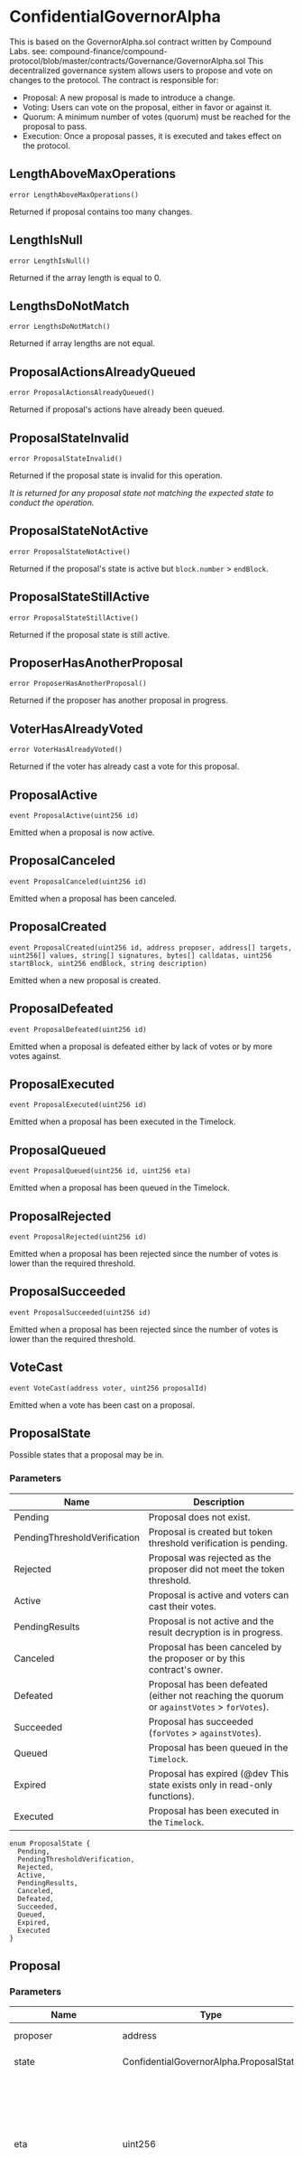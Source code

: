 # ConfidentialGovernorAlpha

This is based on the GovernorAlpha.sol contract written by Compound Labs. see:
compound-finance/compound-protocol/blob/master/contracts/Governance/GovernorAlpha.sol This decentralized governance
system allows users to propose and vote on changes to the protocol. The contract is responsible for:

- Proposal: A new proposal is made to introduce a change.
- Voting: Users can vote on the proposal, either in favor or against it.
- Quorum: A minimum number of votes (quorum) must be reached for the proposal to pass.
- Execution: Once a proposal passes, it is executed and takes effect on the protocol.

## LengthAboveMaxOperations

```solidity
error LengthAboveMaxOperations()
```

Returned if proposal contains too many changes.

## LengthIsNull

```solidity
error LengthIsNull()
```

Returned if the array length is equal to 0.

## LengthsDoNotMatch

```solidity
error LengthsDoNotMatch()
```

Returned if array lengths are not equal.

## ProposalActionsAlreadyQueued

```solidity
error ProposalActionsAlreadyQueued()
```

Returned if proposal's actions have already been queued.

## ProposalStateInvalid

```solidity
error ProposalStateInvalid()
```

Returned if the proposal state is invalid for this operation.

_It is returned for any proposal state not matching the expected state to conduct the operation._

## ProposalStateNotActive

```solidity
error ProposalStateNotActive()
```

Returned if the proposal's state is active but `block.number` > `endBlock`.

## ProposalStateStillActive

```solidity
error ProposalStateStillActive()
```

Returned if the proposal state is still active.

## ProposerHasAnotherProposal

```solidity
error ProposerHasAnotherProposal()
```

Returned if the proposer has another proposal in progress.

## VoterHasAlreadyVoted

```solidity
error VoterHasAlreadyVoted()
```

Returned if the voter has already cast a vote for this proposal.

## ProposalActive

```solidity
event ProposalActive(uint256 id)
```

Emitted when a proposal is now active.

## ProposalCanceled

```solidity
event ProposalCanceled(uint256 id)
```

Emitted when a proposal has been canceled.

## ProposalCreated

```solidity
event ProposalCreated(uint256 id, address proposer, address[] targets, uint256[] values, string[] signatures, bytes[] calldatas, uint256 startBlock, uint256 endBlock, string description)
```

Emitted when a new proposal is created.

## ProposalDefeated

```solidity
event ProposalDefeated(uint256 id)
```

Emitted when a proposal is defeated either by lack of votes or by more votes against.

## ProposalExecuted

```solidity
event ProposalExecuted(uint256 id)
```

Emitted when a proposal has been executed in the Timelock.

## ProposalQueued

```solidity
event ProposalQueued(uint256 id, uint256 eta)
```

Emitted when a proposal has been queued in the Timelock.

## ProposalRejected

```solidity
event ProposalRejected(uint256 id)
```

Emitted when a proposal has been rejected since the number of votes is lower than the required threshold.

## ProposalSucceeded

```solidity
event ProposalSucceeded(uint256 id)
```

Emitted when a proposal has been rejected since the number of votes is lower than the required threshold.

## VoteCast

```solidity
event VoteCast(address voter, uint256 proposalId)
```

Emitted when a vote has been cast on a proposal.

## ProposalState

Possible states that a proposal may be in.

### Parameters

| Name                         | Description                                                                                 |
| ---------------------------- | ------------------------------------------------------------------------------------------- |
| Pending                      | Proposal does not exist.                                                                    |
| PendingThresholdVerification | Proposal is created but token threshold verification is pending.                            |
| Rejected                     | Proposal was rejected as the proposer did not meet the token threshold.                     |
| Active                       | Proposal is active and voters can cast their votes.                                         |
| PendingResults               | Proposal is not active and the result decryption is in progress.                            |
| Canceled                     | Proposal has been canceled by the proposer or by this contract's owner.                     |
| Defeated                     | Proposal has been defeated (either not reaching the quorum or `againstVotes` > `forVotes`). |
| Succeeded                    | Proposal has succeeded (`forVotes` > `againstVotes`).                                       |
| Queued                       | Proposal has been queued in the `Timelock`.                                                 |
| Expired                      | Proposal has expired (@dev This state exists only in read-only functions).                  |
| Executed                     | Proposal has been executed in the `Timelock`.                                               |

```solidity
enum ProposalState {
  Pending,
  PendingThresholdVerification,
  Rejected,
  Active,
  PendingResults,
  Canceled,
  Defeated,
  Succeeded,
  Queued,
  Expired,
  Executed
}
```

## Proposal

### Parameters

| Name                  | Type                                    | Description                                                                                                      |
| --------------------- | --------------------------------------- | ---------------------------------------------------------------------------------------------------------------- |
| proposer              | address                                 | Proposal creator.                                                                                                |
| state                 | ConfidentialGovernorAlpha.ProposalState | State of the proposal.                                                                                           |
| eta                   | uint256                                 | The timestamp that the proposal will be available for execution, it is set automatically once the vote succeeds. |
| targets               | address[]                               | The ordered list of target addresses for calls to be made.                                                       |
| values                | uint256[]                               | The ordered list of values (i.e. `msg.value`) to be passed to the calls to be made.                              |
| signatures            | string[]                                | The ordered list of function signatures to be called.                                                            |
| calldatas             | calldatas                               | The ordered list of calldata to be passed to each call.                                                          |
| startBlock            | startBlock                              | The block at which voting begins: holders must delegate their votes prior to this block.                         |
| endBlock              | endBlock                                | The block at which voting ends: votes must be cast prior to this block. -----------                              |
| forVotes              | forVotes                                | Current encrypted number of votes for to this proposal.-----------                                               |
| againstVotes          | againstVotes                            | Current encrypted number of votes in opposition to this proposal.-----------                                     |
| forVotesDecrypted     | forVotesDecrypted                       | For votes once decrypted by the gateway.-----------                                                              |
| againstVotesDecrypted | againstVotesDecrypted                   | Against votes once decrypted by the gateway.-----------                                                          |

```solidity
struct Proposal {
  address proposer;
  enum ConfidentialGovernorAlpha.ProposalState state;
  uint256 eta;
  address[] targets;
  uint256[] values;
  string[] signatures;
  bytes[] calldatas;
  uint256 startBlock;
  uint256 endBlock;
  euint64 forVotes;
  euint64 againstVotes;
  uint64 forVotesDecrypted;
  uint64 againstVotesDecrypted;
}
```

## ProposalInfo

### Parameters

| Name         | Type                                    | Description                                                                                                      |
| ------------ | --------------------------------------- | ---------------------------------------------------------------------------------------------------------------- |
| proposer     | address                                 | Proposal creator.                                                                                                |
| state        | ConfidentialGovernorAlpha.ProposalState | State of the proposal.                                                                                           |
| eta          | uint256                                 | The timestamp that the proposal will be available for execution, it is set automatically once the vote succeeds. |
| targets      | address[]                               | The ordered list of target addresses for calls to be made.                                                       |
| values       | uint256[]                               | The ordered list of values (i.e. `msg.value`) to be passed to the calls to be made.                              |
| signatures   | string[]                                | The ordered list of function signatures to be called.                                                            |
| calldatas    | calldatas                               | The ordered list of calldata to be passed to each call.                                                          |
| startBlock   | startBlock                              | The block at which voting begins: holders must delegate their votes prior to this block.                         |
| endBlock     | endBlock                                | The block at which voting ends: votes must be cast prior to this block. -----------                              |
| forVotes     | forVotesDecrypted                       | For votes once decrypted by the gateway.-----------                                                              |
| againstVotes | againstVotesDecrypted                   | Against votes once decrypted by the gateway.-----------                                                          |

```solidity
struct ProposalInfo {
  address proposer;
  enum ConfidentialGovernorAlpha.ProposalState state;
  uint256 eta;
  address[] targets;
  uint256[] values;
  string[] signatures;
  bytes[] calldatas;
  uint256 startBlock;
  uint256 endBlock;
  uint64 forVotes;
  uint64 againstVotes;
}
```

## Receipt

Ballot receipt record for a voter.

### Parameters

| Name     | Type    | Description                                     |
| -------- | ------- | ----------------------------------------------- |
| hasVoted | bool    | Whether or not a vote has been cast.            |
| support  | ebool   | Whether or not the voter supports the proposal. |
| support  | euint64 | The number of votes cast by the voter.          |

```solidity
struct Receipt {
  bool hasVoted;
  ebool support;
  euint64 votes;
}
```

## PROPOSAL_MAX_OPERATIONS

```solidity
uint256 PROPOSAL_MAX_OPERATIONS
```

The maximum number of actions that can be included in a proposal.

_It is 10 actions per proposal._

## PROPOSAL_THRESHOLD

```solidity
uint256 PROPOSAL_THRESHOLD
```

The number of votes required for a voter to become a proposer.

_It is set at 100,000, which is 1% of the total supply of the ConfidentialERC20Votes token._

## QUORUM_VOTES

```solidity
uint64 QUORUM_VOTES
```

The number of votes in support of a proposal required in order for a quorum to be reached and for a vote to succeed.

_It is set at 400,000, which is 4% of the total supply of the ConfidentialERC20Votes token._

## VOTING_DELAY

```solidity
uint256 VOTING_DELAY
```

The delay before voting on a proposal may take place once proposed. It is 1 block.

## VOTING_PERIOD

```solidity
uint256 VOTING_PERIOD
```

The duration of voting on a proposal, in blocks

_It is recommended to be set at 3 days in blocks (i.e 21,600 for 12-second blocks)._

## CONFIDENTIAL_ERC20_VOTES

```solidity
contract IConfidentialERC20Votes CONFIDENTIAL_ERC20_VOTES
```

ConfidentialERC20Votes governance token.

## TIMELOCK

```solidity
contract ICompoundTimelock TIMELOCK
```

Compound Timelock.

## proposalCount

```solidity
uint256 proposalCount
```

The total number of proposals made. It includes all proposals, including the ones that were rejected/canceled/defeated.

## latestProposalIds

```solidity
mapping(address => uint256) latestProposalIds
```

The latest proposal for each proposer.

## \_accountReceiptForProposalId

```solidity
mapping(uint256 => mapping(address => struct ConfidentialGovernorAlpha.Receipt)) _accountReceiptForProposalId
```

Ballot receipt for an account for a proposal id.

## \_proposals

```solidity
mapping(uint256 => struct ConfidentialGovernorAlpha.Proposal) _proposals
```

The official record of all proposals that have been created.

## \_requestIdToProposalId

```solidity
mapping(uint256 => uint256) _requestIdToProposalId
```

Returns the proposal id associated with the request id from the Gateway.

_This mapping is used for decryption._

## constructor

```solidity
constructor(address owner_, address timelock_, address comp_, uint256 votingPeriod_) internal
```

_Do not use a small value in production such as 5 or 20 to avoid security issues unless for testing purpose. It should
by at least a few days,. For instance, 3 days would have a votingPeriod = 21,600 blocks if 12s per block._

### Parameters

| Name                     | Type    | Description                   |
| ------------------------ | ------- | ----------------------------- |
| owner\_                  | address | Owner address.                |
| timelock\_               | address | Timelock contract.            |
| confidentialERC20Votes\_ | address | ConfidentialERC20Votes token. |
| votingPeriod\_           | uint256 | Voting period.                |

## cancel

```solidity
function cancel(uint256 proposalId) public virtual
```

Cancel the proposal.

_Only this contract's owner or the proposer can cancel. In the original GovernorAlpha, the proposer can cancel only if
her votes are still above the threshold._

### Parameters

| Name       | Type    | Description  |
| ---------- | ------- | ------------ |
| proposalId | uint256 | Proposal id. |

## castVote

```solidity
function castVote(uint256 proposalId, einput value, bytes inputProof) public virtual
```

Cast a vote.

### Parameters

| Name       | Type    | Description      |
| ---------- | ------- | ---------------- |
| proposalId | uint256 | Proposal id.     |
| value      | einput  | Encrypted value. |
| inputProof | bytes   | Input proof.     |

## castVote

```solidity
function castVote(uint256 proposalId, ebool support) public virtual
```

Cast a vote.

### Parameters

| Name       | Type    | Description                                             |
| ---------- | ------- | ------------------------------------------------------- |
| proposalId | uint256 | Proposal id.                                            |
| support    | ebool   | Support (true ==> `forVotes`, false ==> `againstVotes`) |

## execute

```solidity
function execute(uint256 proposalId) public payable virtual
```

Execute the proposal id.

_Anyone can execute a proposal once it has been queued and the delay in the timelock is sufficient._

## propose

```solidity
function propose(address[] targets, uint256[] values, string[] signatures, bytes[] calldatas, string description) public virtual returns (uint256 proposalId)
```

Start a new proposal.

### Parameters

| Name        | Type      | Description                             |
| ----------- | --------- | --------------------------------------- |
| targets     | address[] | Target addresses.                       |
| values      | uint256[] | Values.                                 |
| signatures  | string[]  | Signatures.                             |
| calldatas   | bytes[]   | Calldatas.                              |
| description | string    | Plain text description of the proposal. |

### Return Values

| Name       | Type    | Description  |
| ---------- | ------- | ------------ |
| proposalId | uint256 | Proposal id. |

## queue

```solidity
function queue(uint256 proposalId) public virtual
```

Queue a new proposal.

_It can be done only if the proposal has succeeded. Anyone can queue a proposal._

### Parameters

| Name       | Type    | Description  |
| ---------- | ------- | ------------ |
| proposalId | uint256 | Proposal id. |

## requestVoteDecryption

```solidity
function requestVoteDecryption(uint256 proposalId) public virtual
```

Request the vote results to be decrypted.

_Anyone can request the decryption of the vote._

### Parameters

| Name       | Type    | Description  |
| ---------- | ------- | ------------ |
| proposalId | uint256 | Proposal id. |

## callbackInitiateProposal

```solidity
function callbackInitiateProposal(uint256 requestId, bool canInitiate) public virtual
```

_Only callable by the gateway._

### Parameters

| Name        | Type    | Description                            |
| ----------- | ------- | -------------------------------------- |
| requestId   | uint256 | Request id (from the Gateway)          |
| canInitiate | bool    | Whether the proposal can be initiated. |

## callbackVoteDecryption

```solidity
function callbackVoteDecryption(uint256 requestId, uint256 forVotesDecrypted, uint256 againstVotesDecrypted) public virtual
```

_Only callable by the gateway. If `forVotesDecrypted` == `againstVotesDecrypted`, proposal is defeated._

### Parameters

| Name                  | Type    | Description    |
| --------------------- | ------- | -------------- |
| requestId             | uint256 |                |
| forVotesDecrypted     | uint256 | For votes.     |
| againstVotesDecrypted | uint256 | Against votes. |

## acceptTimelockAdmin

```solidity
function acceptTimelockAdmin() public virtual
```

_Only callable by `owner`._

## executeSetTimelockPendingAdmin

```solidity
function executeSetTimelockPendingAdmin(address newPendingAdmin, uint256 eta) public virtual
```

_Only callable by `owner`._

### Parameters

| Name            | Type    | Description                                        |
| --------------- | ------- | -------------------------------------------------- |
| newPendingAdmin | address | Address of the new pending admin for the timelock. |
| eta             | uint256 | Eta for executing the transaction in the timelock. |

## queueSetTimelockPendingAdmin

```solidity
function queueSetTimelockPendingAdmin(address newPendingAdmin, uint256 eta) public virtual
```

_Only callable by `owner`._

### Parameters

| Name            | Type    | Description                                        |
| --------------- | ------- | -------------------------------------------------- |
| newPendingAdmin | address | Address of the new pending admin for the timelock. |
| eta             | uint256 | Eta for queuing the transaction in the timelock.   |

## getProposalInfo

```solidity
function getProposalInfo(uint256 proposalId) public view virtual returns (struct ConfidentialGovernorAlpha.ProposalInfo proposalInfo)
```

Returns proposal information for a proposal id.

_It returns decrypted `forVotes`/`againstVotes`. These are only available after the decryption._

### Parameters

| Name       | Type    | Description  |
| ---------- | ------- | ------------ |
| proposalId | uint256 | Proposal id. |

### Return Values

| Name         | Type                                          | Description           |
| ------------ | --------------------------------------------- | --------------------- |
| proposalInfo | struct ConfidentialGovernorAlpha.ProposalInfo | Proposal information. |

## getReceipt

```solidity
function getReceipt(uint256 proposalId, address account) public view virtual returns (bool, ebool, euint64)
```

Returns the vote receipt information for the account for a proposal id.

### Parameters

| Name       | Type    | Description      |
| ---------- | ------- | ---------------- |
| proposalId | uint256 | Proposal id.     |
| account    | address | Account address. |

### Return Values

| Name | Type    | Description                                                                      |
| ---- | ------- | -------------------------------------------------------------------------------- |
| [0]  | bool    | hasVoted Whether the account has voted.                                          |
| [1]  | ebool   | support The support for the account (true ==> vote for, false ==> vote against). |
| [2]  | euint64 | votes The number of votes cast.                                                  |

## \_castVote

```solidity
function _castVote(address voter, uint256 proposalId, ebool support) internal virtual
```

## \_queueOrRevert

```solidity
function _queueOrRevert(address target, uint256 value, string signature, bytes data, uint256 eta) internal virtual
```
